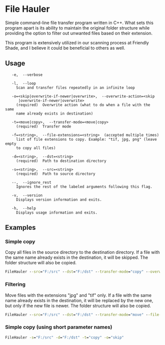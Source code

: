# File Hauler
Simple command-line file transfer program written in C++. What sets this program apart is its ability to maintain the original folder structure while providing the option to filter out unwanted files based on their extension.

This program is extensively utilized in our scanning process at Friendly Shade, and I believe it could be beneficial to others as well.

## Usage
```console
   -e,  --verbose

   -l,  --loop
     Scan and transfer files repeatedly in an infinite loop

   -o=<skip|overwrite-if-newer|overwrite>,  --overwrite-action=<skip
      |overwrite-if-newer|overwrite>
     (required)  Overwrite action (what to do when a file with the same
     name already exists in destination)

   -t=<move|copy>,  --transfer-mode=<move|copy>
     (required)  Transfer mode

   -f=<string>,  --file-extensions=<string>  (accepted multiple times)
     list of file extensions to copy. Example: "tif, jpg, png" (leave empty
     to copy all files)

   -d=<string>,  --dst=<string>
     (required)  Path to destination directory

   -s=<string>,  --src=<string>
     (required)  Path to source directory

   --,  --ignore_rest
     Ignores the rest of the labeled arguments following this flag.

   -v,  --version
     Displays version information and exits.

   -h,  --help
     Displays usage information and exits.
```

## Examples
### Simple copy
Copy all files in the source directory to the destination directory. If a file with the same name already exists in the destination, it will be skipped. The folder structure will also be copied.
```bat
FileHauler --src="F:/src" --dst="F:/dst" --transfer-mode="copy" --overwrite-action="skip"
```
### Filtering
Move files with the extensions "jpg" and "tif" only. If a file with the same name already exists in the destination, it will be replaced by the new one, but only if the new file is newer. The folder structure will also be copied.
```bat
FileHauler --src="F:/src" --dst="F:/dst" --transfer-mode="move" --file-extensions="jpg, tif" --overwrite-action="overwrite-if-newer"
```
### Simple copy (using short parameter names)
```bat
FileHauler -s="F:/src" -d="F:/dst" -t="copy" -o="skip"
```
